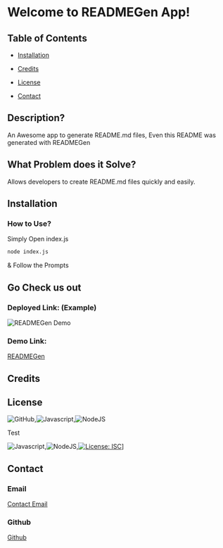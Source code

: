 # Welcome to READMEGen App!

## Table of Contents

- [Installation](#installation)

- [Credits](#credits)

- [License](#license)

- [Contact](#contact)

## Description?

An Awesome app to generate README.md files, Even this README was generated with READMEGen

## What Problem does it Solve?

Allows developers to create README.md files quickly and easily.

## Installation

### How to Use?

Simply Open index.js

```bash
node index.js
```
& Follow the Prompts

## Go Check us out

### Deployed Link: (Example)

![READMEGen Demo](./img/example.png) 

### Demo Link:

[READMEGen](https://www.google.com)

## Credits



## License

![GitHub](https://img.shields.io/badge/GitHub-100000?style=for-the-badge&logo=github&logoColor=white),![Javascript](https://img.shields.io/badge/JavaScript-F7DF1E?style=for-the-badge&logo=javascript&logoColor=black),![NodeJS](https://img.shields.io/badge/Node.js-43853D?style=for-the-badge&logo=node.js&logoColor=white)

Test

![Javascript](https://img.shields.io/badge/JavaScript-F7DF1E?style=for-the-badge&logo=javascript&logoColor=black),![NodeJS](https://img.shields.io/badge/Node.js-43853D?style=for-the-badge&logo=node.js&logoColor=white),[![License: ISC](https://img.shields.io/badge/License-ISC-blue.svg)](https://opensource.org/licenses/ISC)]

## Contact

### Email

[Contact Email](mailto:create.jasminedaniels@gmail.com)

### Github

[Github](https://github.com/JasmineDaniels)


